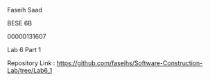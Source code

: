 Faseih Saad

BESE 6B

00000131607


Lab 6 Part 1

Repository Link : https://github.com/faseihs/Software-Construction-Lab/tree/Lab6_1
